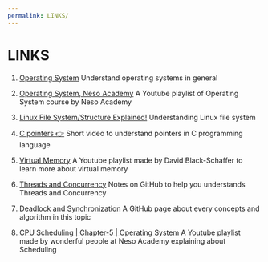 ```yaml
---
permalink: LINKS/
---
```


# LINKS

1. [Operating System](https://en.wikipedia.org/wiki/Operating_system)
   Understand operating systems in general

2. [Operating System, Neso Academy](https://youtube.com/playlist?list=PLBlnK6fEyqRiVhbXDGLXDk_OQAeuVcp2O&si=1UjHpqbXFX_D2Wvh)     A Youtube playlist of Operating System course by Neso Academy

3. [Linux File System/Structure Explained!](https://youtu.be/HbgzrKJvDRw?si=nu5xVKuWFdim2mgI)
   Understanding Linux file system

4. [C pointers 👉](https://youtu.be/DplxIq0mc_Y?si=N9IumBVY7JToWXy8)
   Short video to understand pointers in C programming language

5. [Virtual Memory](https://youtu.be/DplxIq0mc_Y?si=N9IumBVY7JToWXy8](https://youtube.com/playlist?list=PLiwt1iVUib9s2Uo5BeYmwkDFUh70fJPxX&si=VcbSZ2L33IQChFsv)https://youtube.com/playlist?list=PLiwt1iVUib9s2Uo5BeYmwkDFUh70fJPxX&si=VcbSZ2L33IQChFsv)
   A Youtube playlist made by David Black-Schaffer to learn more about virtual memory

6. [Threads and Concurrency](https://applied-programming.github.io/Operating-Systems-Notes/3-Threads-and-Concurrency/)
   Notes on GitHub to help you understands Threads and Concurrency
   
7. [Deadlock and Synchronization](https://jaypatel1210.github.io/Deadlocak-Synchronization-os/)
   A GitHub page about every concepts and algorithm in this topic
   
8. [CPU Scheduling | Chapter-5 | Operating System](https://youtube.com/playlist?list=PLBlnK6fEyqRitWSE_AyyySWfhRgyA-rHk&si=5jUjf7_Fmo3t6_Xx)
   A Youtube playlist made by wonderful people at Neso Academy explaining about Scheduling
